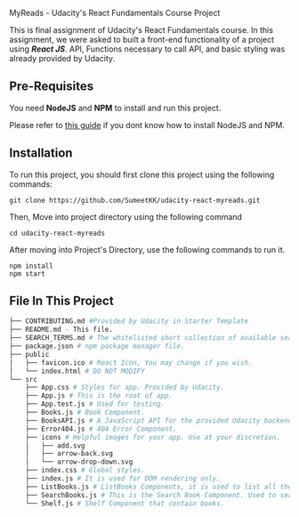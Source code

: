  MyReads - Udacity's React Fundamentals Course Project

This is final assignment of Udacity's React Fundamentals course. In this assignment, we were asked to built a front-end functionality of a project using _**React JS**_. API, Functions necessary to call API, and basic styling was already provided by Udacity.

## Pre-Requisites
You need **NodeJS** and **NPM** to install and run this project. 

Please refer to [this guide](https://gist.github.com/kazzkiq/fe702215173e795d49d0c1ffbea363b5) if you dont know how to install NodeJS and NPM.

## Installation
To run this project, you should first clone this project using the following commands:

`git clone https://github.com/SumeetKK/udacity-react-myreads.git`

Then, Move into project directory using the following command

`cd udacity-react-myreads`

After moving into Project's Directory, use the following commands to run it.

```
npm install
npm start
```

## File In This Project
```bash
├── CONTRIBUTING.md #Provided by Udacity in Starter Template
├── README.md - This file.
├── SEARCH_TERMS.md # The whitelisted short collection of available search terms.
├── package.json # npm package manager file.
├── public
│   ├── favicon.ico # React Icon, You may change if you wish.
│   └── index.html # DO NOT MODIFY
└── src
    ├── App.css # Styles for app. Provided by Udacity.
    ├── App.js # This is the root of app. 
    ├── App.test.js # Used for testing.
    ├── Books.js # Book Component.
    ├── BooksAPI.js # A JavaScript API for the provided Udacity backend. 
    ├── Error404.js # 404 Error Component. 
    ├── icons # Helpful images for your app. Use at your discretion.
    │   ├── add.svg
    │   ├── arrow-back.svg
    │   └── arrow-drop-down.svg
    ├── index.css # Global styles. 
    ├── index.js # It is used for DOM rendering only.
    ├── ListBooks.js # ListBooks Components, it is used to list all the shelfs.
    ├── SearchBooks.js # This is the Search Book Component. Used to search the books.
    └── Shelf.js # Shelf Component that contain books.
    
```

